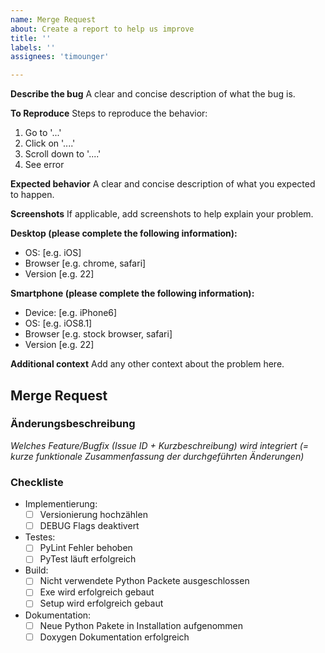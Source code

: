 ```yaml
---
name: Merge Request
about: Create a report to help us improve
title: ''
labels: ''
assignees: 'timounger'

---
```


**Describe the bug**
A clear and concise description of what the bug is.

**To Reproduce**
Steps to reproduce the behavior:
1. Go to '...'
2. Click on '....'
3. Scroll down to '....'
4. See error

**Expected behavior**
A clear and concise description of what you expected to happen.

**Screenshots**
If applicable, add screenshots to help explain your problem.

**Desktop (please complete the following information):**
 - OS: [e.g. iOS]
 - Browser [e.g. chrome, safari]
 - Version [e.g. 22]

**Smartphone (please complete the following information):**
 - Device: [e.g. iPhone6]
 - OS: [e.g. iOS8.1]
 - Browser [e.g. stock browser, safari]
 - Version [e.g. 22]

**Additional context**
Add any other context about the problem here.


## Merge Request

### Änderungsbeschreibung

_Welches Feature/Bugfix (Issue ID + Kurzbeschreibung) wird integriert_
_(= kurze funktionale Zusammenfassung der durchgeführten Änderungen)_

### Checkliste

* Implementierung:
  * [ ] Versionierung hochzählen
  * [ ] DEBUG Flags deaktivert
* Testes:
  * [ ] PyLint Fehler behoben
  * [ ] PyTest läuft erfolgreich
* Build:
  * [ ] Nicht verwendete Python Packete ausgeschlossen
  * [ ] Exe wird erfolgreich gebaut
  * [ ] Setup wird erfolgreich gebaut
* Dokumentation:
  * [ ] Neue Python Pakete in Installation aufgenommen
  * [ ] Doxygen Dokumentation erfolgreich
